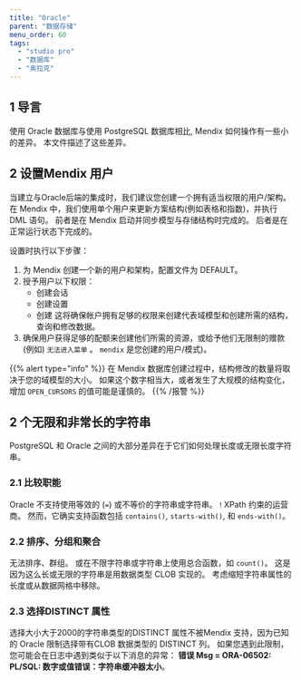 ```yaml
---
title: "Oracle"
parent: "数据存储"
menu_order: 60
tags:
  - "studio pro"
  - "数据库"
  - "奥拉克"
---
```


## 1 导言

使用 Oracle 数据库与使用 PostgreSQL 数据库相比, Mendix 如何操作有一些小的差异。 本文件描述了这些差异。

## 2 设置Mendix 用户

当建立与Oracle后端的集成时，我们建议您创建一个拥有适当权限的用户/架构。 在 Mendix 中，我们使用单个用户来更新方案结构(例如表格和指数)，并执行 DML 语句。 前者是在 Mendix 启动并同步模型与存储结构时完成的。 后者是在正常运行状态下完成的。

设置时执行以下步骤：

1. 为 Mendix 创建一个新的用户和架构，配置文件为 DEFAULT。
2. 授予用户以下权限：
   * 创建会话
   * 创建设置
   * 创建 这将确保帐户拥有足够的权限来创建代表域模型和创建所需的结构， 查询和修改数据。
3. 确保用户获得足够的配额来创建他们所需的资源，或给予他们无限制的赠款(例如) `无法进入菜单` 。 `mendix` 是您创建的用户/模式)。

{{% alert type="info" %}}
在 Mendix 数据库创建过程中，结构修改的数量将取决于您的域模型的大小。 如果这个数字相当大，或者发生了大规模的结构变化， 增加 `OPEN_CURSORS` 的值可能是谨慎的。
{{% /报警 %}}

## 2 个无限和非常长的字符串

PostgreSQL 和 Oracle 之间的大部分差异在于它们如何处理长度或无限长度字符串。

### 2.1 比较职能

Oracle 不支持使用等效的 (`=`) 或不等价的字符串或字符串。`！`XPath 约束的运营商。 然而，它确实支持函数包括 `contains()`, `starts-with()`, 和 `ends-with()`。

### 2.2 排序、分组和聚合

无法排序、群组。 或在不限字符串或字符串上使用总合函数，如 `count()`。 这是因为这么长或无限的字符串是用数据类型 CLOB 实现的。 考虑缩短字符串属性的长度或从数据网格中移除。

### 2.3 选择DISTINCT 属性

选择大小大于2000的字符串类型的DISTINCT 属性不被Mendix 支持，因为已知的 Oracle 限制选择带有CLOB 数据类型的 DISTINCT 列。 如果您遇到此限制， 您可能会在日志中遇到类似于以下消息的异常： **错误 Msg = ORA-06502: PL/SQL: 数字或值错误：字符串缓冲器太小**。
